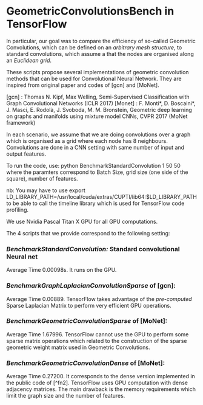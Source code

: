 # GeometricConvolutionsBench in TensorFlow

In particular, our goal was to compare the efficiency of so-called Geometric Convolutions, 
which can be defined on an *arbitrary mesh structure*, to standard convolutions, which assume a that the nodes are organised along an 
*Euclidean grid*.

These scripts propose several implementations of geometric convolution methods that can be used for Convolutional Neural Network. 
They are inspired from original paper and codes of [gcn] and [MoNet].

[gcn] : Thomas N. Kipf, Max Welling, Semi-Supervised Classification with Graph Convolutional Networks (ICLR 2017)
[Monet] : F. Monti*, D. Boscaini*, J. Masci, E. Rodolà, J. Svoboda, M. M. Bronstein, Geometric deep learning on graphs and manifolds using mixture model CNNs, CVPR 2017 (MoNet framework)

In each scenario, we assume that we are doing convolutions over a graph which is organised as a grid where each node has 8 neighbours. 
Convolutions are done in a CNN setting with same number of input and output features.

To run the code, use:
python BenchmarkStandardConvolution 1 50 50
where the paramters correspond to Batch Size, grid size (one side of the square), number of features.

nb: You may have to use 
export LD_LIBRARY_PATH=/usr/local/cuda/extras/CUPTI/lib64:$LD_LIBRARY_PATH
to be able to call the timeline library which is used for TensorFlow code profiling.

We use Nvidia Pascal Titan X GPU for all GPU computations.

The 4 scripts that we provide correspond to the following setting:
### *BenchmarkStandardConvolution:* Standard convolutional Neural net
Average Time 0.00098s. It runs on the GPU.

### *BenchmarkGraphLaplacianConvolutionSparse* of [gcn]:
Average Time 0.00889. TensorFlow takes advantage of the *pre-computed* Sparse Laplacian Matrix to perform very efficient GPU operations.

### *BenchmarkGeometricConvolutionSparse* of [MoNet]:
Average Time 1.67996. TensorFlow cannot use the GPU to perform some sparse matrix operations which related to the construction of the sparse geometric weight matrix used
in Geometric Convolutions.

### *BenchmarkGeometricConvolutionDense* of [MoNet]:
Average Time 0.27200. It corresponds to the dense version implemented in the public code of [^fn2]. 
TensorFlow uses GPU computation with dense adjacency matrices. The main drawback is the memory requirements which limit the graph size and the number of features.

